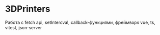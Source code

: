 # 3DPrinters
Работа с fetch api, setIntercval, callback-функциями, фреймворк vue, ts, vitest, json-server
